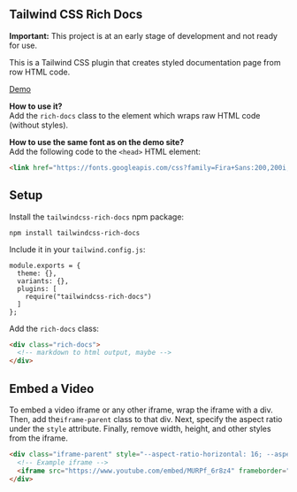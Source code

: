 Tailwind CSS Rich Docs
---------

**Important:** This project is at an early stage of development and not ready for use.

This is a Tailwind CSS plugin that creates styled documentation page from row HTML code.

[Demo](https://tailwindcss-rich-docs.netlify.com/)

**How to use it?**  
Add the `rich-docs` class to the element which wraps raw HTML code (without styles).

**How to use the same font as on the demo site?**  
Add the following code to the `<head>` HTML element:

```html
<link href="https://fonts.googleapis.com/css?family=Fira+Sans:200,200i,300,300i,400,400i,500,500i,600,600i,700,700i,800,800i&display=swap" rel="stylesheet">
```

Setup
---------

Install the `tailwindcss-rich-docs` npm package:
```
npm install tailwindcss-rich-docs
```

Include it in your `tailwind.config.js`:
```
module.exports = {
  theme: {},
  variants: {},
  plugins: [
    require("tailwindcss-rich-docs")
  ]
};
```

Add the `rich-docs` class:
```html
<div class="rich-docs">
  <!-- markdown to html output, maybe -->
</div>
```

Embed a Video
---------

To embed a video iframe or any other iframe, wrap the iframe with a div. Then, add the`iframe-parent` class to that div. Next, specify the aspect ratio under the `style` attribute. Finally, remove width, height, and other styles from the iframe.
```html
<div class="iframe-parent" style="--aspect-ratio-horizontal: 16; --aspect-ratio-vertical: 9;">
  <!-- Example iframe -->
  <iframe src="https://www.youtube.com/embed/MURPf_6r8z4" frameborder="0" allow="accelerometer; autoplay; encrypted-media; gyroscope; picture-in-picture" allowfullscreen></iframe>
</div>
```
